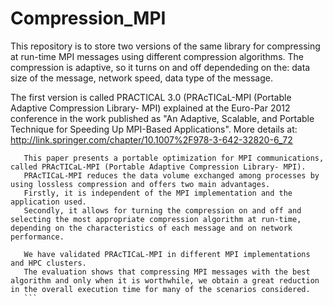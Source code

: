 # Compression_MPI
This repository is to store two versions of the same library for compressing at run-time MPI messages using different compression algorithms. The compression is adaptive, so it turns on and off dependeding on the: data size of the message, network speed, data type of the message.

The first version is called PRACTICAL 3.0 (PRAcTICaL-MPI (Portable Adaptive Compression Library- MPI) explained at the Euro-Par 2012 conference in the work published as "An Adaptive, Scalable, and Portable Technique for Speeding Up MPI-Based Applications". More details at: http://link.springer.com/chapter/10.1007%2F978-3-642-32820-6_72

 ```Abstract:
	This paper presents a portable optimization for MPI communications, called PRAcTICaL-MPI (Portable Adaptive Compression Library- MPI). 
	PRAcTICaL-MPI reduces the data volume exchanged among processes by using lossless compression and offers two main advantages. 
	Firstly, it is independent of the MPI implementation and the application used. 
	Secondly, it allows for turning the compression on and off and selecting the most appropriate compression algorithm at run-time, depending on the characteristics of each message and on network performance.
	
	We have validated PRAcTICaL-MPI in different MPI implementations and HPC clusters. 
	The evaluation shows that compressing MPI messages with the best algorithm and only when it is worthwhile, we obtain a great reduction in the overall execution time for many of the scenarios considered.
    ```

